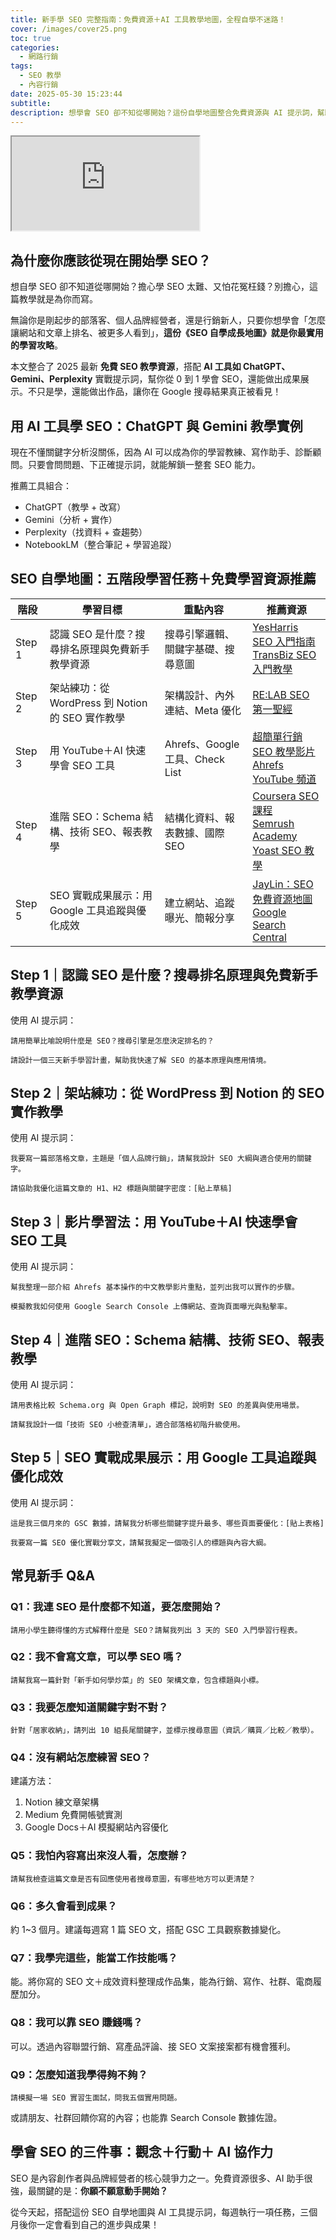 ```yaml
---
title: 新手學 SEO 完整指南：免費資源＋AI 工具教學地圖，全程自學不迷路！
cover: /images/cover25.png
toc: true
categories:
  - 網路行銷
tags:
  - SEO 教學
  - 內容行銷
date: 2025-05-30 15:23:44
subtitle: 
description: 想學會 SEO 卻不知從哪開始？這份自學地圖整合免費資源與 AI 提示詞，幫助你從 0 到 1 成為內容優化高手。
---
```


<div class="iframe-wrapper">
  <iframe 
    src="https://gamma.app/embed/p3sme6zow99iom7" 
    title="新手學 SEO 完整指南：從零開始的搜尋優化之旅" 
    allow="fullscreen">
  </iframe>
</div>

## 為什麼你應該從現在開始學 SEO？

想自學 SEO 卻不知道從哪開始？擔心學 SEO 太難、又怕花冤枉錢？別擔心，這篇教學就是為你而寫。

無論你是剛起步的部落客、個人品牌經營者，還是行銷新人，只要你想學會「怎麼讓網站和文章上排名、被更多人看到」，**這份《SEO 自學成長地圖》就是你最實用的學習攻略**。

本文整合了 2025 最新 **免費 SEO 教學資源**，搭配 **AI 工具如 ChatGPT、Gemini、Perplexity** 實戰提示詞，幫你從 0 到 1 學會 SEO，還能做出成果展示。不只是學，還能做出作品，讓你在 Google 搜尋結果真正被看見！

## 用 AI 工具學 SEO：ChatGPT 與 Gemini 教學實例

現在不懂關鍵字分析沒關係，因為 AI 可以成為你的學習教練、寫作助手、診斷顧問。只要會問問題、下正確提示詞，就能解鎖一整套 SEO 能力。

推薦工具組合：

- ChatGPT（教學 + 改寫）
- Gemini（分析 + 實作）
- Perplexity（找資料 + 查趨勢）
- NotebookLM（整合筆記 + 學習追蹤）

## SEO 自學地圖：五階段學習任務＋免費學習資源推薦

| 階段 | 學習目標 | 重點內容 | 推薦資源 |
|------|----------|----------|----------|
| Step 1 | 認識 SEO 是什麼？搜尋排名原理與免費新手教學資源 | 搜尋引擎邏輯、關鍵字基礎、搜尋意圖 | [YesHarris SEO 入門指南](https://www.yesharris.com/learning-seo-menu/)<br>[TransBiz SEO 入門教學](https://transbiz.com.tw/seo-guide/) |
| Step 2 | 架站練功：從 WordPress 到 Notion 的 SEO 實作教學 | 架構設計、內外連結、Meta 優化 | [RE:LAB SEO 第一聖經](https://relab.cc/blog/seo%E8%81%96%E7%B6%93/) |
| Step 3 | 用 YouTube＋AI 快速學會 SEO 工具 | Ahrefs、Google 工具、Check List | [超簡單行銷 SEO 教學影片](https://www.youtube.com/playlist?list=PLEqqwlqyF67AW6gOumltp3nPgr8UqXZB-)<br>[Ahrefs YouTube 頻道](https://www.youtube.com/@AhrefsCom) |
| Step 4 | 進階 SEO：Schema 結構、技術 SEO、報表教學 | 結構化資料、報表數據、國際 SEO | [Coursera SEO 課程](https://www.coursera.org/specializations/seo)<br>[Semrush Academy](https://www.semrush.com/academy/)<br>[Yoast SEO 教學](https://yoast.com/academy/seo-for-beginners/) |
| Step 5 | SEO 實戰成果展示：用 Google 工具追蹤與優化成效 | 建立網站、追蹤曝光、簡報分享 | [JayLin：SEO 免費資源地圖](https://imjaylin.com/seo-mind/?utm_source=chatgpt.com)<br>[Google Search Central](https://www.youtube.com/c/GoogleSearchCentral) |

## Step 1｜認識 SEO 是什麼？搜尋排名原理與免費新手教學資源

使用 AI 提示詞：

```
請用簡單比喻說明什麼是 SEO？搜尋引擎是怎麼決定排名的？
```

```
請設計一個三天新手學習計畫，幫助我快速了解 SEO 的基本原理與應用情境。
```

## Step 2｜架站練功：從 WordPress 到 Notion 的 SEO 實作教學

使用 AI 提示詞：

```
我要寫一篇部落格文章，主題是「個人品牌行銷」，請幫我設計 SEO 大綱與適合使用的關鍵字。
```

```
請協助我優化這篇文章的 H1、H2 標題與關鍵字密度：[貼上草稿]
```

## Step 3｜影片學習法：用 YouTube＋AI 快速學會 SEO 工具

使用 AI 提示詞：

```
幫我整理一部介紹 Ahrefs 基本操作的中文教學影片重點，並列出我可以實作的步驟。
```

```
模擬教我如何使用 Google Search Console 上傳網站、查詢頁面曝光與點擊率。
```

## Step 4｜進階 SEO：Schema 結構、技術 SEO、報表教學

使用 AI 提示詞：

```
請用表格比較 Schema.org 與 Open Graph 標記，說明對 SEO 的差異與使用場景。
```

```
請幫我設計一個「技術 SEO 小檢查清單」，適合部落格初階升級使用。
```

## Step 5｜SEO 實戰成果展示：用 Google 工具追蹤與優化成效

使用 AI 提示詞：

```
這是我三個月來的 GSC 數據，請幫我分析哪些關鍵字提升最多、哪些頁面要優化：[貼上表格]
```

```
我要寫一篇 SEO 優化實戰分享文，請幫我擬定一個吸引人的標題與內容大綱。
```

## 常見新手 Q&A

### Q1：我連 SEO 是什麼都不知道，要怎麼開始？

```plaintext
請用小學生聽得懂的方式解釋什麼是 SEO？請幫我列出 3 天的 SEO 入門學習行程表。
```

### Q2：我不會寫文章，可以學 SEO 嗎？

```plaintext
請幫我寫一篇針對「新手如何學炒菜」的 SEO 架構文章，包含標題與小標。
```

### Q3：我要怎麼知道關鍵字對不對？

```plaintext
針對「居家收納」，請列出 10 組長尾關鍵字，並標示搜尋意圖（資訊／購買／比較／教學）。
```

### Q4：沒有網站怎麼練習 SEO？

建議方法：

1. Notion 練文章架構  
2. Medium 免費開帳號實測  
3. Google Docs＋AI 模擬網站內容優化

### Q5：我怕內容寫出來沒人看，怎麼辦？

```plaintext
請幫我檢查這篇文章是否有回應使用者搜尋意圖，有哪些地方可以更清楚？
```

### Q6：多久會看到成果？

約 1~3 個月。建議每週寫 1 篇 SEO 文，搭配 GSC 工具觀察數據變化。

### Q7：我學完這些，能當工作技能嗎？

能。將你寫的 SEO 文＋成效資料整理成作品集，能為行銷、寫作、社群、電商履歷加分。

### Q8：我可以靠 SEO 賺錢嗎？

可以。透過內容聯盟行銷、寫產品評論、接 SEO 文案接案都有機會獲利。

### Q9：怎麼知道我學得夠不夠？

```plaintext
請模擬一場 SEO 實習生面試，問我五個實用問題。
```

或請朋友、社群回饋你寫的內容；也能靠 Search Console 數據佐證。

## 學會 SEO 的三件事：觀念＋行動＋ AI 協作力

SEO 是內容創作者與品牌經營者的核心競爭力之一。免費資源很多、AI 助手很強，最關鍵的是：**你願不願意動手開始？**

從今天起，搭配這份 SEO 自學地圖與 AI 工具提示詞，每週執行一項任務，三個月後你一定會看到自己的進步與成果！